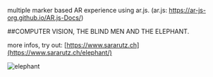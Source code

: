 

multiple marker based AR experience using ar.js. (ar.js: https://ar-js-org.github.io/AR.js-Docs/) 

##COMPUTER VISION, THE BLIND MEN AND THE ELEPHANT.

more infos, try out: [https://www.sararutz.ch](https://www.sararutz.ch/elephant/)

![elephant](https://user-images.githubusercontent.com/87545114/132953520-159db542-8a22-42a4-acb5-15091a7912f4.png)

